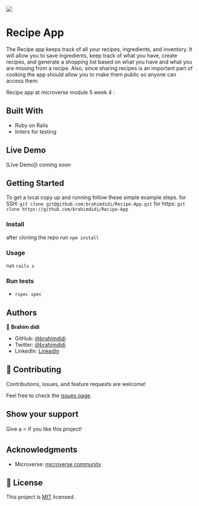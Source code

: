 ![](https://img.shields.io/badge/Microverse-blueviolet)

# Recipe App
The Recipe app keeps track of all your recipes, ingredients, and inventory. It will allow you to save ingredients, keep track of what you have, create recipes, and generate a shopping list based on what you have and what you are missing from a recipe. Also, since sharing recipes is an important part of cooking the app should allow you to make them public so anyone can access them.

Recipe app at microverse module 5 week 4 :



## Built With

- Ruby on Rails
- linters for testing


## Live Demo
[Live Demo])
coming soon

## Getting Started


To get a local copy up and running follow these simple example steps.
for SSH:
`git clone git@github.com:brahimdidi/Recipe-App.git`
for https:
`git clone https://github.com/brahimdidi/Recipe-App`
### Install
 
 after cloning the repo run 
 `npm install`

### Usage
   run 
 `rails s`
### Run tests
   - `rspec spec`

## Authors

👤 **Brahim didi**

- GitHub: [@brahimdidi](https://github.com/brahimdidi)
- Twitter: [@brahimdidi](https://twitter.com/brahimdidi)
- LinkedIn: [LinkedIn](https://www.linkedin.com/in/brahimdidi/)

## 🤝 Contributing

Contributions, issues, and feature requests are welcome!

Feel free to check the [issues page](https://github.com/AckonSamuel/toDoList/issues).

## Show your support

Give a ⭐️ if you like this project!

## Acknowledgments

- Microverse: [microverse community](https://github.com/microverseinc)

## 📝 License

This project is [MIT](./MIT.md) licensed.

